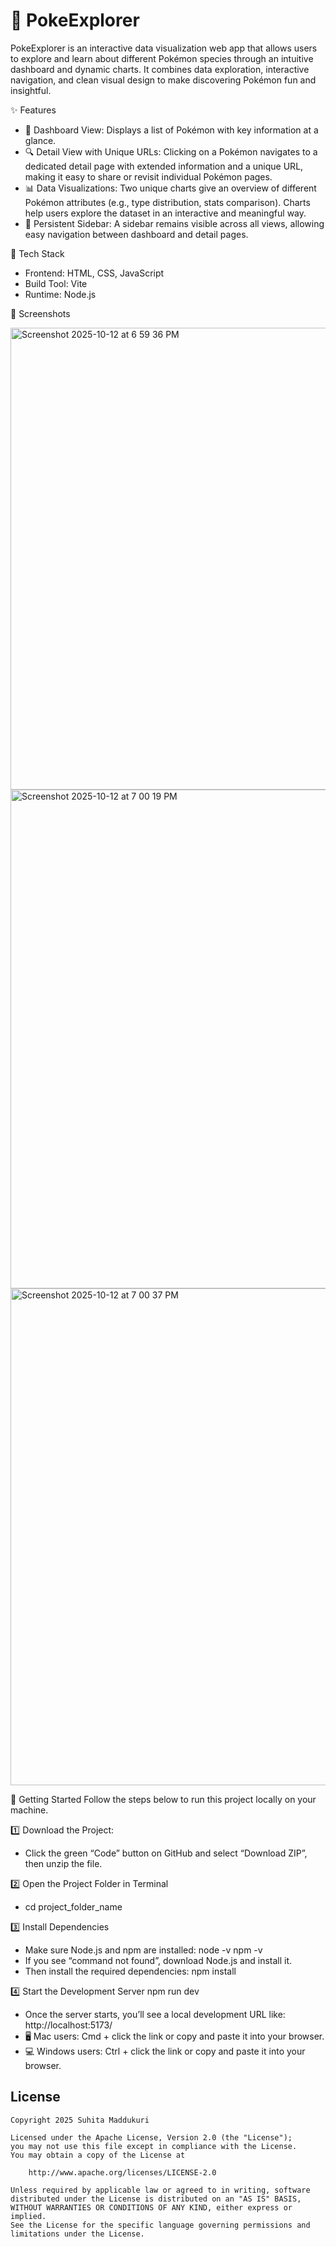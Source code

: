 # 🐉 PokeExplorer

PokeExplorer is an interactive data visualization web app that allows users to explore and learn about different Pokémon species through an intuitive dashboard and dynamic charts. It combines data exploration, interactive navigation, and clean visual design to make discovering Pokémon fun and insightful.

✨ Features
- 📜 Dashboard View:
Displays a list of Pokémon with key information at a glance.
- 🔍 Detail View with Unique URLs:
Clicking on a Pokémon navigates to a dedicated detail page with extended information and a unique URL, making it easy to share or revisit individual Pokémon pages.
- 📊 Data Visualizations:
Two unique charts give an overview of different Pokémon attributes (e.g., type distribution, stats comparison).
Charts help users explore the dataset in an interactive and meaningful way.
- 🧭 Persistent Sidebar:
A sidebar remains visible across all views, allowing easy navigation between dashboard and detail pages.

🧰 Tech Stack
- Frontend: HTML, CSS, JavaScript
- Build Tool: Vite
- Runtime: Node.js

📸 Screenshots

<img width="1465" height="739" alt="Screenshot 2025-10-12 at 6 59 36 PM" src="https://github.com/user-attachments/assets/18fdc929-a469-44cd-b9aa-798c417e6b91" />

<img width="1470" height="798" alt="Screenshot 2025-10-12 at 7 00 19 PM" src="https://github.com/user-attachments/assets/ce143788-60c3-4af8-8718-994d2d3ba45f" />

<img width="1470" height="795" alt="Screenshot 2025-10-12 at 7 00 37 PM" src="https://github.com/user-attachments/assets/0ad90631-c205-4843-8d08-f5c60d8c7ae6" />

🧭 Getting Started
Follow the steps below to run this project locally on your machine.

1️⃣ Download the Project:
- Click the green “Code” button on GitHub and select “Download ZIP”, then unzip the file.

2️⃣ Open the Project Folder in Terminal
- cd project_folder_name

3️⃣ Install Dependencies
- Make sure Node.js and npm are installed:
node -v
npm -v
- If you see “command not found”, download Node.js and install it.
- Then install the required dependencies:
npm install

4️⃣ Start the Development Server
npm run dev
- Once the server starts, you’ll see a local development URL like:
http://localhost:5173/
- 🖥 Mac users: Cmd + click the link or copy and paste it into your browser.
- 💻 Windows users: Ctrl + click the link or copy and paste it into your browser.

## License

    Copyright 2025 Suhita Maddukuri

    Licensed under the Apache License, Version 2.0 (the "License");
    you may not use this file except in compliance with the License.
    You may obtain a copy of the License at

        http://www.apache.org/licenses/LICENSE-2.0

    Unless required by applicable law or agreed to in writing, software
    distributed under the License is distributed on an "AS IS" BASIS,
    WITHOUT WARRANTIES OR CONDITIONS OF ANY KIND, either express or implied.
    See the License for the specific language governing permissions and
    limitations under the License.
